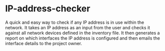 # IP-address-checker
A quick and easy way to check if any IP address is in use within the network.
It takes an IP address as an input from the user and checks it against all network devices defined in the inventory file.
It then generates a report on which interfaces the IP address is configured and then emails the interface details to the project owner.
